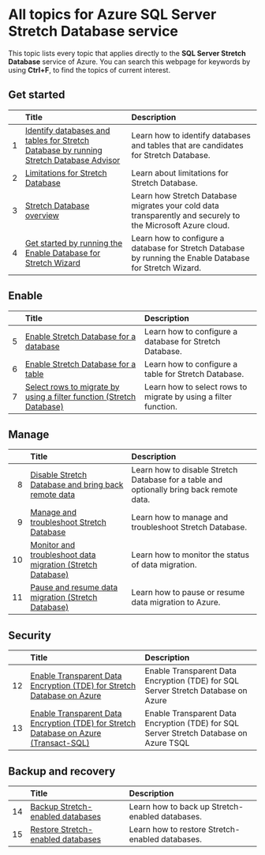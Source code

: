 <properties
	pageTitle="All topics for SQL Server Stretch Database service | Microsoft Azure"
	description="Table of all topics for the Azure service named SQL Server Stretch Database that exist on http://azure.microsoft.com/documentation/articles/, Title and description."
	services="sql-server-stretch-database"
	documentationCenter=""
	authors="DouglasL"
	manager="jhubbard"
	editor=""/>

<tags
	ms.service="sql-server-stretch-database"
	ms.workload="sql-server-stretch-database"
	ms.tgt_pltfrm="na"
	ms.devlang="na"
	ms.topic="article"
	ms.date="10/05/2016"
	ms.author="DouglasL"/>


# All topics for Azure SQL Server Stretch Database service

This topic lists every topic that applies directly to the **SQL Server Stretch Database** service of Azure. You can search this webpage for keywords by using **Ctrl+F**, to find the topics of current interest.




## Get started

| &nbsp; | Title | Description |
| --: | :-- | :-- |
| 1 | [Identify databases and tables for Stretch Database by running Stretch Database Advisor](sql-server-stretch-database-identify-databases.md) | Learn how to identify databases and tables that are candidates for Stretch Database. |
| 2 | [Limitations for Stretch Database](sql-server-stretch-database-limitations.md) | Learn about limitations for Stretch Database. |
| 3 | [Stretch Database overview](sql-server-stretch-database-overview.md) | Learn how Stretch Database migrates your cold data transparently and securely to the Microsoft Azure cloud. |
| 4 | [Get started by running the Enable Database for Stretch Wizard](sql-server-stretch-database-wizard.md) | Learn how to configure a database for Stretch Database by running the Enable Database for Stretch Wizard. |



## Enable

| &nbsp; | Title | Description |
| --: | :-- | :-- |
| 5 | [Enable Stretch Database for a database](sql-server-stretch-database-enable-database.md) | Learn how to configure a database for Stretch Database. |
| 6 | [Enable Stretch Database for a table](sql-server-stretch-database-enable-table.md) | Learn how to configure a table for Stretch Database. |
| 7 | [Select rows to migrate by using a filter function (Stretch Database)](sql-server-stretch-database-predicate-function.md) | Learn how to select rows to migrate by using a filter function. |



## Manage

| &nbsp; | Title | Description |
| --: | :-- | :-- |
| 8 | [Disable Stretch Database and bring back remote data](sql-server-stretch-database-disable.md) | Learn how to disable Stretch Database for a table and optionally bring back remote data. |
| 9 | [Manage and troubleshoot Stretch Database](sql-server-stretch-database-manage.md) | Learn how to manage and troubleshoot Stretch Database. |
| 10 | [Monitor and troubleshoot data migration (Stretch Database)](sql-server-stretch-database-monitor.md) | Learn how to monitor the status of data migration. |
| 11 | [Pause and resume data migration (Stretch Database)](sql-server-stretch-database-pause.md) | Learn how to pause or resume data migration to Azure. |



## Security

| &nbsp; | Title | Description |
| --: | :-- | :-- |
| 12 | [Enable Transparent Data Encryption (TDE) for Stretch Database on Azure](sql-server-stretch-database-encryption-tde.md) | Enable Transparent Data Encryption (TDE) for SQL Server Stretch Database on Azure |
| 13 | [Enable Transparent Data Encryption (TDE) for Stretch Database on Azure (Transact-SQL)](sql-server-stretch-database-tde-tsql.md) | Enable Transparent Data Encryption (TDE) for SQL Server Stretch Database on Azure TSQL |



## Backup and recovery

| &nbsp; | Title | Description |
| --: | :-- | :-- |
| 14 | [Backup Stretch-enabled databases](sql-server-stretch-database-backup.md) | Learn how to back up Stretch\-enabled databases. |
| 15 | [Restore Stretch-enabled databases](sql-server-stretch-database-restore.md) | Learn how to restore Stretch\-enabled databases. |

